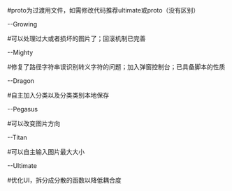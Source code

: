 #proto为过渡用文件，如需修改代码推荐ultimate或proto（没有区别）

--Growing

#可以处理过大或者损坏的图片了；回滚机制已完善

--Mighty

#修复了路径字符串误识别转义字符的问题；加入弹窗控制台；已具备脚本的性质

--Dragon

#自主加入分类以及分类类别本地保存

--Pegasus

#可以改变图片方向

--Titan

#可以自主输入图片最大大小

--Ultimate

#优化UI，拆分成分散的函数以降低耦合度